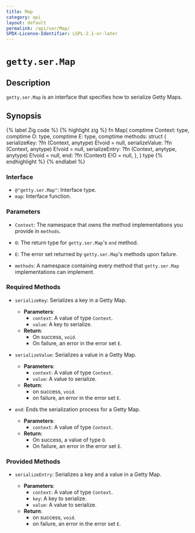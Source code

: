 ```yaml
---
title: Map
category: api
layout: default
permalink: /api/ser/Map/
SPDX-License-Identifier: LGPL-2.1-or-later
---
```


# `getty.ser.Map`

## Description

`getty.ser.Map` is an interface that specifies how to serialize Getty Maps.

## Synopsis

{% label Zig code %}
{% highlight zig %}
fn Map(
    comptime Context: type,
    comptime O: type,
    comptime E: type,
    comptime methods: struct {
        serializeKey: ?fn (Context, anytype) E!void = null,
        serializeValue: ?fn (Context, anytype) E!void = null,
        serializeEntry: ?fn (Context, anytype, anytype) E!void = null,
        end: ?fn (Context) E!O = null,
    },
) type
{% endhighlight %}
{% endlabel %}

### Interface

- `@"getty.ser.Map"`: Interface type.
- `map`: Interface function.

### Parameters

- `Context`: The namespace that owns the method implementations you provide in `methods`.

- `O`: The return type for `getty.ser.Map`'s `end` method.

- `E`: The error set returned by `getty.ser.Map`'s methods upon failure.

- `methods`: A namespace containing every method that `getty.ser.Map` implementations can implement.

### Required Methods

- `serializeKey`: Serializes a key in a Getty Map.

    - __Parameters__:
        - `context`: A value of type `Context`.
        - `value`: A key to serialize.
    - __Return__:
        - On success, `void`.
        - On failure, an error in the error set `E`.

- `serializeValue`: Serializes a value in a Getty Map.

    - __Parameters__:
        - `context`: A value of type `Context`.
        - `value`: A value to serialize.
    - __Return__:
        - on success, `void`.
        - on failure, an error in the error set `E`.

- `end`: Ends the serialization process for a Getty Map.

    - __Parameters__:
        - `context`: A value of type `Context`.
    - __Return__:
        - On success, a value of type `O`.
        - On failure, an error in the error set `E`.

### Provided Methods

- `serializeEntry`: Serializes a key and a value in a Getty Map.

    - __Parameters__:
        - `context`: A value of type `Context`.
        - `key`: A key to serialize.
        - `value`: A value to serialize.
    - __Return__:
        - on success, `void`.
        - on failure, an error in the error set `E`.
